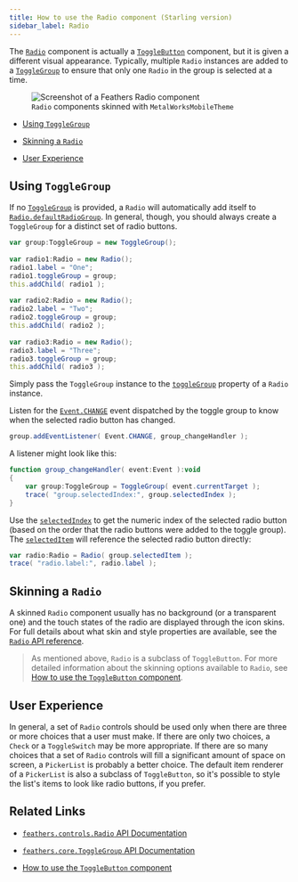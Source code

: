 ```yaml
---
title: How to use the Radio component (Starling version)
sidebar_label: Radio
---
```


The [`Radio`](/api-reference/feathers/controls/Radio.html) component is actually a [`ToggleButton`](./toggle-button.md) component, but it is given a different visual appearance. Typically, multiple `Radio` instances are added to a [`ToggleGroup`](/api-reference/feathers/core/ToggleGroup.html) to ensure that only one `Radio` in the group is selected at a time.

<figure>
<img src="/learn/as3-starling/images/radio.png" srcset="/learn/as3-starling/images/radio@2x.png 2x" alt="Screenshot of a Feathers Radio component" />
<figcaption><code>Radio</code> components skinned with <code>MetalWorksMobileTheme</code></figcaption>
</figure>

- [Using `ToggleGroup`](#using-togglegroup)

- [Skinning a `Radio`](#skinning-a-radio)

- [User Experience](#user-experience)

## Using `ToggleGroup`

If no [`ToggleGroup`](/api-reference/feathers/core/ToggleGroup.html) is provided, a `Radio` will automatically add itself to [`Radio.defaultRadioGroup`](/api-reference/feathers/controls/Radio.html#defaultRadioGroup). In general, though, you should always create a `ToggleGroup` for a distinct set of radio buttons.

```actionscript
var group:ToggleGroup = new ToggleGroup();
 
var radio1:Radio = new Radio();
radio1.label = "One";
radio1.toggleGroup = group;
this.addChild( radio1 );
 
var radio2:Radio = new Radio();
radio2.label = "Two";
radio2.toggleGroup = group;
this.addChild( radio2 );
 
var radio3:Radio = new Radio();
radio3.label = "Three";
radio3.toggleGroup = group;
this.addChild( radio3 );
```

Simply pass the `ToggleGroup` instance to the [`toggleGroup`](/api-reference/feathers/controls/Radio.html#toggleGroup) property of a `Radio` instance.

Listen for the [`Event.CHANGE`](/api-reference/feathers/core/ToggleGroup.html#event:change) event dispatched by the toggle group to know when the selected radio button has changed.

```actionscript
group.addEventListener( Event.CHANGE, group_changeHandler );
```

A listener might look like this:

```actionscript
function group_changeHandler( event:Event ):void
{
    var group:ToggleGroup = ToggleGroup( event.currentTarget );
    trace( "group.selectedIndex:", group.selectedIndex );
}
```

Use the [`selectedIndex`](/api-reference/feathers/core/ToggleGroup.html#selectedIndex) to get the numeric index of the selected radio button (based on the order that the radio buttons were added to the toggle group). The [`selectedItem`](/api-reference/feathers/core/ToggleGroup.html#selectedItem) will reference the selected radio button directly:

```actionscript
var radio:Radio = Radio( group.selectedItem );
trace( "radio.label:", radio.label );
```

## Skinning a `Radio`

A skinned `Radio` component usually has no background (or a transparent one) and the touch states of the radio are displayed through the icon skins. For full details about what skin and style properties are available, see the [`Radio` API reference](/api-reference/feathers/controls/Radio.html).

> As mentioned above, `Radio` is a subclass of `ToggleButton`. For more detailed information about the skinning options available to `Radio`, see [How to use the `ToggleButton` component](./toggle-button.md).

## User Experience

In general, a set of `Radio` controls should be used only when there are three or more choices that a user must make. If there are only two choices, a `Check` or a `ToggleSwitch` may be more appropriate. If there are so many choices that a set of `Radio` controls will fill a significant amount of space on screen, a `PickerList` is probably a better choice. The default item renderer of a `PickerList` is also a subclass of `ToggleButton`, so it's possible to style the list's items to look like radio buttons, if you prefer.

## Related Links

- [`feathers.controls.Radio` API Documentation](/api-reference/feathers/controls/Radio.html)

- [`feathers.core.ToggleGroup` API Documentation](/api-reference/feathers/core/ToggleGroup.html)

- [How to use the `ToggleButton` component](./toggle-button.md)
